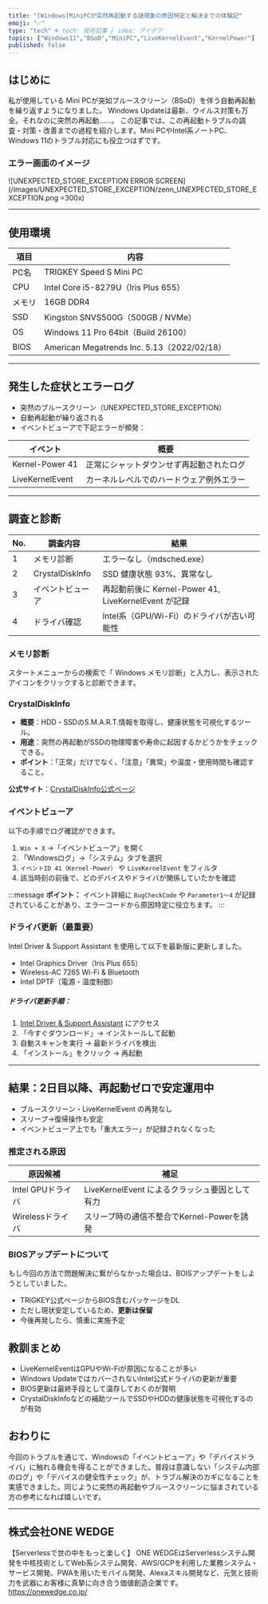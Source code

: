 ```yaml
---
title: "[Windows]MiniPCが突然再起動する謎現象の原因特定と解決までの体験記"
emoji: "✅"
type: "tech" # tech: 技術記事 / idea: アイデア
topics: ["Windows11","BSoD","MiniPC","LiveKernelEvent","KernelPower"]
published: false
---
```


## はじめに

私が使用している Mini PCが突如ブルースクリーン（BSoD）を伴う自動再起動を繰り返すようになりました。
Windows Updateは最新、ウイルス対策も万全。それなのに突然の再起動……。
この記事では、この再起動トラブルの調査・対策・改善までの過程を紹介します。Mini PCやIntel系ノートPC、Windows 11のトラブル対応にも役立つはずです。

### エラー画面のイメージ
![UNEXPECTED_STORE_EXCEPTION ERROR SCREEN](/images/UNEXPECTED_STORE_EXCEPTION/zenn_UNEXPECTED_STORE_EXCEPTION.png =300x)


---

## 使用環境

| 項目   | 内容                                        |
| ---- | ----------------------------------------- |
| PC名  | TRIGKEY Speed S Mini PC                   |
| CPU  | Intel Core i5-8279U（Iris Plus 655）        |
| メモリ  | 16GB DDR4                                 |
| SSD  | Kingston SNVS500G（500GB / NVMe）           |
| OS   | Windows 11 Pro 64bit（Build 26100）         |
| BIOS | American Megatrends Inc. 5.13（2022/02/18） |

---

## 発生した症状とエラーログ

* 突然のブルースクリーン（UNEXPECTED\_STORE\_EXCEPTION）
* 自動再起動が繰り返される
* イベントビューアで下記エラーが頻発：

| イベント            | 概要                   |
| --------------- | -------------------- |
| Kernel-Power 41 | 正常にシャットダウンせず再起動されたログ |
| LiveKernelEvent | カーネルレベルでのハードウェア例外エラー |

---

## 調査と診断

| No. | 調査内容            | 結果                                          |
| --  | --------------- | ------------------------------------------- |
| 1   | メモリ診断           | エラーなし（mdsched.exe）                          |
| 2   | CrystalDiskInfo | SSD 健康状態 93%、異常なし                           |
| 3   | イベントビューア        | 再起動前後に Kernel-Power 41, LiveKernelEvent が記録 |
| 4   | ドライバ確認          | Intel系（GPU/Wi-Fi）のドライバが古い可能性                |

### メモリ診断
スタートメニューからの検索で「 Windows メモリ診断」と入力し、表示されたアイコンをクリックすると診断できます。

### CrystalDiskInfo

* **概要**：HDD・SSDのS.M.A.R.T.情報を取得し、健康状態を可視化するツール。
* **用途**：突然の再起動がSSDの物理障害や寿命に起因するかどうかをチェックできる。
* **ポイント**：「正常」だけでなく、「注意」「異常」や温度・使用時間も確認すること。

**公式サイト**：[CrystalDiskInfo公式ページ](https://crystalmark.info/ja/software/crystaldiskinfo/)


### イベントビューア

以下の手順でログ確認ができます。
1. `Win + X` →「イベントビューア」を開く
2. 「Windowsログ」→「システム」タブを選択
3. `イベントID 41（Kernel-Power）` や `LiveKernelEvent` をフィルタ
4. 該当時刻の前後で、どのデバイスやドライバが関係していたかを確認

:::message
**ポイント：** 
イベント詳細に `BugCheckCode` や `Parameter1〜4` が記録されていることがあり、エラーコードから原因特定に役立ちます。
:::


### ドライバ更新（最重要）

Intel Driver & Support Assistant を使用して以下を最新版に更新しました。

* Intel Graphics Driver（Iris Plus 655）
* Wireless-AC 7265 Wi-Fi & Bluetooth
* Intel DPTF（電源・温度制御）

##### ドライバ更新手順：

1. [Intel Driver & Support Assistant](https://www.intel.co.jp/content/www/jp/ja/support/detect.html) にアクセス
2. 「今すぐダウンロード」→ インストールして起動
3. 自動スキャンを実行 → 最新ドライバを検出
4. 「インストール」をクリック → 再起動

---

## 結果：2日目以降、再起動ゼロで安定運用中

* ブルースクリーン・LiveKernelEvent の再発なし
* スリープ→復帰操作も安定
* イベントビューア上でも「重大エラー」が記録されなくなった

### 推定される原因

| 原因候補          | 補足                              |
| ------------- | ------------------------------- |
| Intel GPUドライバ | LiveKernelEvent によるクラッシュ要因として有力 |
| Wirelessドライバ  | スリープ時の通信不整合でKernel-Powerを誘発     |


### BIOSアップデートについて

もし今回の方法で問題解決に繋がらなかった場合は、BOISアップデートをしようとしていました。

* TRIGKEY公式ページからBIOS含むパッケージをDL
* ただし現状安定しているため、**更新は保留**
* 今後再発したら、慎重に実施予定

## 教訓まとめ

* LiveKernelEventはGPUやWi-Fiが原因になることが多い
* Windows UpdateではカバーされないIntel公式ドライバの更新が重要
* BIOS更新は最終手段として温存しておくのが賢明
* CrystalDiskInfoなどの補助ツールでSSDやHDDの健康状態を可視化するのが有効

## おわりに
今回のトラブルを通じて、Windowsの「イベントビューア」や「デバイスドライバ」に触れる機会を得ることができました。普段は意識しない「システム内部のログ」や「デバイスの健全性チェック」が、トラブル解決のカギになることを実感できました。同じように突然の再起動やブルースクリーンに悩まされている方の参考になれば嬉しいです。

---

## 株式会社ONE WEDGE
【Serverlessで世の中をもっと楽しく】
ONE WEDGEはServerlessシステム開発を中核技術としてWeb系システム開発、AWS/GCPを利用した業務システム・サービス開発、PWAを用いたモバイル開発、Alexaスキル開発など、元気と技術力を武器にお客様に真摯に向き合う価値創造企業です。
https://onewedge.co.jp/